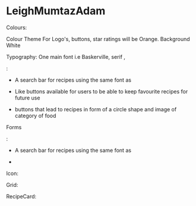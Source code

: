 # LeighMumtazAdam



Colours: 

Colour Theme For Logo's, buttons, star ratings will be Orange.
Background White





Typography: One main font i.e Baskerville, serif ,






:
* A search bar for recipes using the same font as <p>

* Like buttons available for users to be able to keep favourite recipes for future use

*  buttons that lead to recipes in form of a circle shape and image of category of food




 
  

 
 
 



Forms

:
* A search bar for recipes using the same font as <p>

*
 
  

 
 
 

 
 

 

 

 

 

Icon:




Grid:




RecipeCard:







